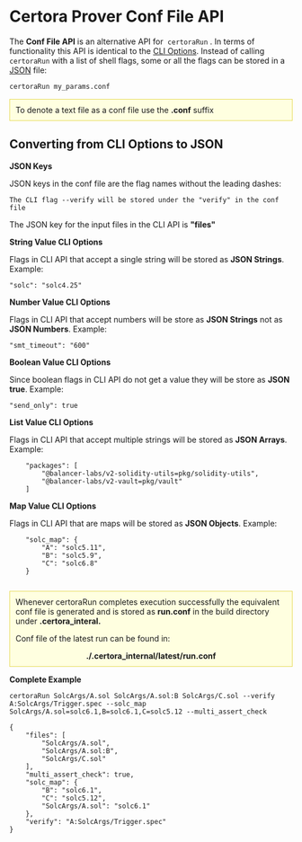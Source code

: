 Certora Prover Conf File API
============================

The **Conf File API** is an alternative API for  `certoraRun` . In terms of functionality 
this API is identical to the [CLI Options](options.md). Instead of calling `certoraRun` 
with a list of shell flags, some or all the flags can be stored in a [JSON](https://www.json.org/json-en.html) file:

```bash
certoraRun my_params.conf
```
<div style="background-color: #FFFFE0; padding: 10px; border: 1px solid #E6DB55;">
To denote a text file as a conf file use the <strong>.conf</strong> suffix
</div>

Converting from CLI Options to JSON
-----------------------------------

**JSON Keys**

JSON keys in the conf file are the flag names without the leading dashes:
```{contents} Overview
The CLI flag --verify will be stored under the "verify" in the conf file
```
The JSON key for the input files in the CLI API is **"files"**

**String Value CLI Options**

Flags in CLI API that accept a single string will be stored as **JSON Strings**. Example:
```{contents} 
"solc": "solc4.25"
```
**Number Value CLI Options**

Flags in CLI API that accept numbers will be store as **JSON Strings** not as **JSON Numbers**. Example:

```{contents} 
"smt_timeout": "600"
```

**Boolean Value CLI Options**

Since boolean flags in CLI API do not get a value they will be store as **JSON true**. Example:

```{contents} 
"send_only": true
```
**List Value CLI Options**

Flags in CLI API that accept multiple strings will be stored as **JSON Arrays**. Example:
```{contents} 
    "packages": [
        "@balancer-labs/v2-solidity-utils=pkg/solidity-utils",
        "@balancer-labs/v2-vault=pkg/vault"
    ]
```

**Map Value CLI Options**

Flags in CLI API that are maps will be stored as **JSON Objects**. Example:
```{contents} 
    "solc_map": {
        "A": "solc5.11",
        "B": "solc5.9",
        "C": "solc6.8"
    }
    
```

<div style="background-color: #FFFFE0; padding: 10px; border: 1px solid #E6DB55;">
Whenever certoraRun completes execution successfully the equivalent 
conf file is generated
and is stored as <strong>run.conf</strong> in the build directory under <strong>.certora_interal.</strong>
<p>Conf file of the latest run can be found in:
<div style="text-align:center;">
<strong>./.certora_internal/latest/run.conf</strong>
</div>
</div>

**Complete Example**

```{contents}
certoraRun SolcArgs/A.sol SolcArgs/A.sol:B SolcArgs/C.sol --verify A:SolcArgs/Trigger.spec --solc_map SolcArgs/A.sol=solc6.1,B=solc6.1,C=solc5.12 --multi_assert_check 
```
```{contents}
{
    "files": [
        "SolcArgs/A.sol",
        "SolcArgs/A.sol:B",
        "SolcArgs/C.sol"
    ],
    "multi_assert_check": true,
    "solc_map": {
        "B": "solc6.1",
        "C": "solc5.12",
        "SolcArgs/A.sol": "solc6.1"
    },
    "verify": "A:SolcArgs/Trigger.spec"
}
```
